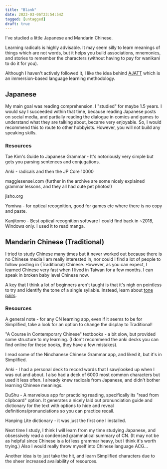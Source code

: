 ```yaml
---
title: "Blank"
date: 2023-03-06T23:54:54Z
tagged: [untagged]
draft: true
---
```


I've studied a little Japanese and Mandarin Chinese.

Learning radicals is highly advisable. It may seem silly to learn meanings of things which are not words, but it helps you build associations, mnemonics, and stories to remember the characters (without having to pay for wanikani to do it for you).

Although I haven't actively followed it, I like the idea behind [AJATT](http://www.alljapaneseallthetime.com/blog/) which is an immersion-based language learning methodology.

## Japanese 

My main goal was reading comprehension. I "studied" for maybe 1.5 years. I would say I succeeded within that time, because reading Japanese posts on social media, and partially reading the dialogue in comics and games to understand what they are talking about, became very enjoyable. So, I would recommend this to route to other hobbyists. However, you will not build any speaking skills.

### Resources

Tae Kim's Guide to Japanese Grammar - It's notoriously very simple but gets you parsing sentences and conjugations.

Anki - radicals and then the JP Core 10000 

maggiesensei.com (further in the archive are some nicely explained grammar lessons, and they all had cute pet photos!)

jisho.org

Yomiwa - for optical recognition, good for games etc where there is no copy and paste.

Kanjitomo - Best optical recognition software I could find back in ~2018, Windows only. I used it to read manga.


## Mandarin Chinese (Traditional)

I tried to study Chinese many times but it never worked out because there is no Chinese media I am really interested in, nor could I find a lot of people to follow posting in (Traditional) Chinese. However, as you can expect, I learned Chinese very fast when I lived in Taiwan for a few months. I can speak in broken baby level Chinese now.

A key that I think a lot of beginners aren't taught is that it's nigh on pointless to try and identify the tone of a single syllable. Instead, learn about [tone pairs](https://www.hackingchinese.com/focusing-on-tone-pairs-to-improve-your-mandarin-pronunciation/).

### Resources

A general note - for any CN learning app, even if it seems to be for Simplified, take a look for an option to change the display to Traditional!

"A Course in Contemporary Chinese" textbooks - a bit slow, but provided some structure to my learning. (I don't recommend the anki decks you can find online for these books, they have a few mistakes). 

I read some of the Ninchanese Chinese Grammar app, and liked it, but it's in Simplified.

Anki - I had a personal deck to record words that I saw/looked up when I was out and about. I also had a deck of 6000 most common characters but used it less often. I already knew radicals from Japanese, and didn't bother learning Chinese meanings.

DuShu - A marvelous app for practicing reading, specifically its "read from clipboard" option. It generates a nicely laid out pronunciation guide and dictionary for the text with options to hide and reveal definitions/pronunciations so you can practice recall.

Hanping Lite dictionary - it was just the first one I installed.

Next time I study, I think I will learn from my time studying Japanese, and obsessively read a condensed grammatical summary of CN. (It may not be as helpful since Chinese is a lot less grammar heavy, but I think it's worth trying.) Also I would really throw myself into Chinese language ACG...

Another idea is to just take the hit, and learn Simplified characters due to the sheer increased availability of resources.